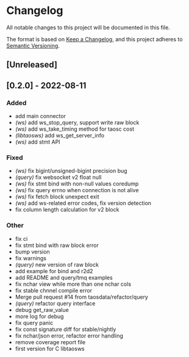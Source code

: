 # Changelog
All notable changes to this project will be documented in this file.

The format is based on [Keep a Changelog](https://keepachangelog.com/en/1.0.0/),
and this project adheres to [Semantic Versioning](https://semver.org/spec/v2.0.0.html).

## [Unreleased]

## [0.2.0] - 2022-08-11

### Added
- add main connector
- *(ws)* add ws_stop_query, support write raw block
- *(ws)* add ws_take_timing method for taosc cost
- *(libtaosws)* add ws_get_server_info
- *(ws)* add stmt API

### Fixed
- *(ws)* fix bigint/unsigned-bigint precision bug
- *(query)* fix websocket v2 float null
- *(ws)* fix stmt bind with non-null values coredump
- *(ws)* fix query errno when connection is not alive
- *(ws)* fix fetch block unexpect exit
- *(ws)* add ws-related error codes, fix version detection
- fix column length calculation for v2 block

### Other
- fix ci
- fix stmt bind with raw block error
- bump version
- fix warnings
- *(query)* new version of raw block
- add example for bind and r2d2
- add README and query/tmq examples
- fix nchar view while more than one nchar cols
- fix stable chnnel compile error
- Merge pull request #14 from taosdata/refactor/query
- *(query)* refactor query interface
- debug get_raw_value
- more log for debug
- fix query panic
- fix const signature diff for stable/nightly
- fix nchar/json error, refactor error handling
- remove coverage report file
- first version for C libtaosws
